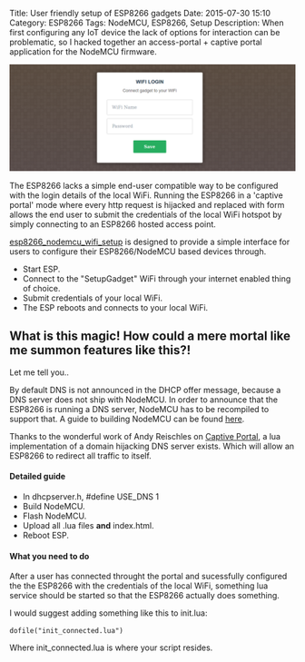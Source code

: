 Title: User friendly setup of ESP8266 gadgets
Date: 2015-07-30 15:10
Category: ESP8266
Tags: NodeMCU, ESP8266, Setup
Description: When first configuring any IoT device the lack of options for interaction can be problematic, so I hacked together an access-portal + captive portal application for the NodeMCU firmware.

![Alt text](images/2015-07-30_screenshot.png "Screenshot")

The ESP8266 lacks a simple end-user compatible way to be configured with the login details of the local WiFi. Running the ESP8266 in a 'captive portal' mode where every http request is hijacked and replaced with form allows the end user to submit the credentials of the local WiFi hotspot by simply connecting to an ESP8266 hosted access point.

[esp8266_nodemcu_wifi_setup](https://github.com/robertfoss/esp8266_nodemcu_wifi_setup) is designed to provide a simple interface for users to configure their ESP8266/NodeMCU based devices through.

 * Start ESP.
 * Connect to the "SetupGadget" WiFi through your internet enabled thing of choice.
 * Submit credentials of your local WiFi.
 * The ESP reboots and connects to your local WiFi.

## What is this magic! How could a mere mortal like me summon features like this?!
Let me tell you..

By default DNS is not announced in the DHCP offer message, because a DNS server does not ship with NodeMCU.
In order to announce that the ESP8266 is running a DNS server, NodeMCU has to be recompiled to support that.
A guide to building NodeMCU can be found [here](http://memset.io/building-nodemcu-for-the-esp8266.html).

Thanks to the wonderful work of Andy Reischles on [Captive Portal](https://github.com/reischle/CaptiveIntraweb/tree/dev), a lua implementation of a domain hijacking DNS server exists. Which will allow an ESP8266 to redirect all traffic to itself.

#### Detailed guide

 * In dhcpserver.h, #define USE_DNS 1
 * Build NodeMCU.
 * Flash NodeMCU.
 * Upload all .lua files **and** index.html.
 * Reboot ESP.

#### What you need to do

After a user has connected throught the portal and sucessfully configured the the ESP8266 with the credentials of the local WiFi, something lua service should be started so that the ESP8266 actually does something.

I would suggest adding something like this to init.lua:

    dofile("init_connected.lua")

Where init_connected.lua is where your script resides.
